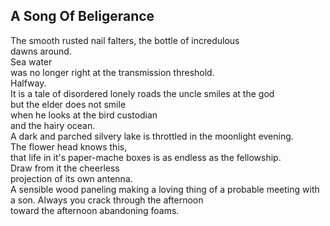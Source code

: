 A Song Of Beligerance
---------------------
The smooth rusted nail falters, the bottle of incredulous  
dawns around.  
Sea water  
was no longer right at the transmission threshold.  
Halfway.  
It is a tale of disordered lonely roads the uncle smiles at the god  
but the elder does not smile  
when he looks at the bird custodian  
and the hairy ocean.  
A dark and parched silvery lake is throttled in the moonlight evening.  
The flower head knows this,  
that life in it's paper-mache boxes is as endless as the fellowship.  
Draw from it the cheerless  
projection of its own antenna.  
A sensible wood paneling making a loving thing of a probable meeting with a son. Always you crack through the afternoon  
toward the afternoon abandoning foams.  
